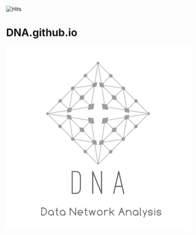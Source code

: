 ![Hits](https://hits.seeyoufarm.com/api/count/incr/badge.svg?url=https%3A%2F%2Fgithub.com%2FDataNetworkAnalysis%2Fdatanetworkanalysis.github.io)

# DNA.github.io

![](https://github.com/DataNetworkAnalysis/datanetworkanalysis.github.io/blob/master/images/DNA_by_haneul.jpg?raw=true)
